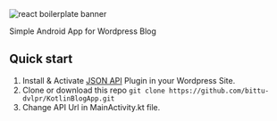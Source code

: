 <img src="" alt="react boilerplate banner" align="center" />

Simple Android App for Wordpress Blog

## Quick start
1. Install & Activate <a href="https://wordpress.org/plugins/json-api/">JSON API</a> Plugin in your Wordpress Site.<br/>
2. Clone or download this repo `git clone https://github.com/bittu-dvlpr/KotlinBlogApp.git`<br/>
3. Change API Url in MainActivity.kt file.<br/>
